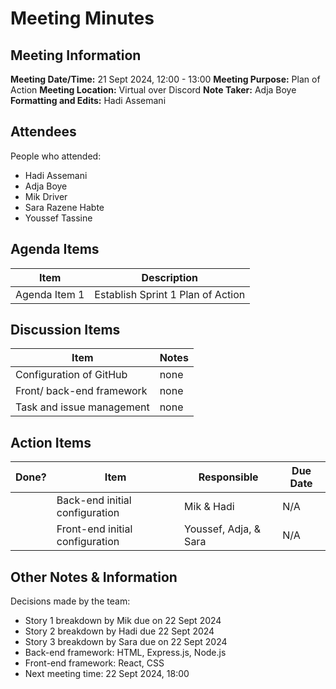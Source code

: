 # Meeting Minutes
## Meeting Information
**Meeting Date/Time:** 21 Sept 2024, 12:00 - 13:00 
**Meeting Purpose:** Plan of Action
**Meeting Location:**  Virtual over Discord
**Note Taker:** Adja Boye
**Formatting and Edits:** Hadi Assemani

## Attendees
People who attended:
- Hadi Assemani
- Adja Boye
- Mik Driver
- Sara Razene Habte
- Youssef Tassine

## Agenda Items

Item | Description
---- | ----
Agenda Item 1 | Establish Sprint 1 Plan of Action

## Discussion Items
Item | Notes |
---- | ---- |
Configuration of GitHub | none
Front/ back-end framework | none
Task and issue management | none


## Action Items
| Done? | Item | Responsible | Due Date |
| ---- | ---- | ---- | ---- |
| | Back-end initial configuration | Mik & Hadi | N/A |
| | Front-end initial configuration | Youssef, Adja, & Sara | N/A

## Other Notes & Information
Decisions made by the team:
- Story 1 breakdown by Mik due on 22 Sept 2024
- Story 2 breakdown by Hadi due 22 Sept 2024
- Story 3 breakdown by Sara due on 22 Sept 2024
- Back-end framework: HTML, Express.js, Node.js
- Front-end framework: React, CSS
- Next meeting time: 22 Sept 2024, 18:00

